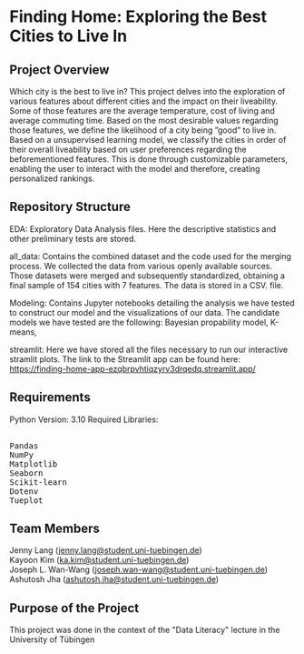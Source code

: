 # Finding Home: Exploring the Best Cities to Live In    
## Project Overview
Which city is the best to live in? This project delves into the exploration of various features about different cities and the impact on their liveability. Some of those features are the average temperature, cost of living and average commuting time. Based on the most desirable values regarding those features, we define the likelihood of a city being ”good” to live in. Based on a unsupervised learning model, we classify the cities in order of their overall liveability based on user preferences regarding the beforementioned features. This is done through customizable parameters, enabling the user to interact with the model and therefore, creating personalized rankings.

## Repository Structure

EDA: Exploratory Data Analysis files. Here the descriptive statistics and other preliminary tests are stored.

all_data: Contains the combined dataset and the code used for the merging process. We collected the data from various openly available sources. Those datasets were merged and subsequently standardized, obtaining a final sample of 154 cities with 7 features. The data is stored in a CSV. file.

Modeling: Contains Jupyter notebooks detailing the analysis we have tested to construct our model and the visualizations of our data. The candidate models we have tested are the following: Bayesian propability model, K-means, 

streamlit: Here we have stored all the files necessary to run our interactive stramlit plots. The link to the Streamlit app can be found here: https://finding-home-app-ezqbrpvhtiqzyrv3drqedq.streamlit.app/

## Requirements
Python Version: 3.10
Required Libraries:
<pre>

Pandas
NumPy
Matplotlib
Seaborn
Scikit-learn
Dotenv
Tueplot
</pre>

## Team Members 
Jenny Lang (jenny.lang@student.uni-tuebingen.de)  
Kayoon Kim (ka.kim@student.uni-tuebingen.de)   
Joseph L. Wan-Wang (joseph.wan-wang@student.uni-tuebingen.de)   
Ashutosh Jha (ashutosh.jha@student.uni-tuebingen.de)

## Purpose of the Project
This project was done in the context of the "Data Literacy" lecture in the University of Tübingen

